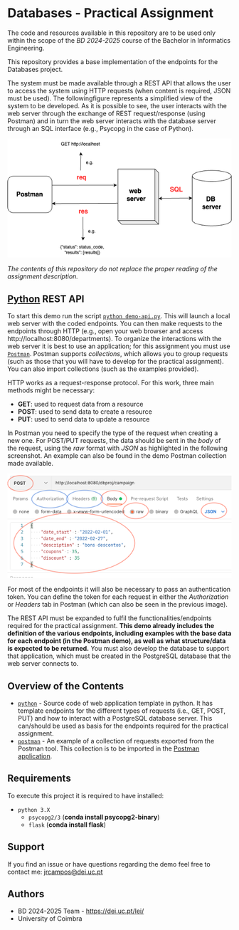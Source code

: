 # Databases - Practical Assignment

The code and resources available in this repository are to be used only within the scope of the _BD 2024-2025_ course of the Bachelor in Informatics Engineering.

This repository provides a base implementation of the endpoints for the Databases project.

The system must be made available through a REST API that allows the user to access the system using HTTP requests (when content is required, JSON must be used). The followingfigure represents a simplified view of the system to be developed. As it is possible to see, the user interacts with the web server through the exchange of REST request/response (using Postman) and in turn the web server interacts with the database server through an SQL interface (e.g., Psycopg in the case of Python).

<p align="center">
  <img src="rest_api-v1.png" />
</p>

_The contents of this repository do not replace the proper reading of the assignment description._

## [Python](python) REST API

To start this demo run the script [`python demo-api.py`](demo-api.py). This will launch a local web server with the coded endpoints. You can then make requests to the endpoints through HTTP (e.g., open your web browser and access http://localhost:8080/departments). To organize the interactions with the web server it is best to use an application; for this assignment you must use [`Postman`](https://www.postman.com/downloads/). Postman supports _collections_, which allows you to group requests (such as those that you will have to develop for the practical assignment). You can also import collections (such as the examples provided).

HTTP works as a request-response protocol. For this work, three main methods might be necessary:

- **GET**: used to request data from a resource
- **POST**: used to send data to create a resource
- **PUT**: used to send data to update a resource

In Postman you need to specify the type of the request when creating a new one. For POST/PUT requests, the data should be sent in the _body_ of the request, using the _raw_ format with _JSON_ as highlighted in the following screenshot. An example can also be found in the demo Postman collection made available.

<p align="center">
  <img src="postman_post.png" />
</p>

For most of the endpoints it will also be necessary to pass an authentication token. You can define the token for each request in either the _Authorization_ or _Headers_ tab in Postman (which can also be seen in the previous image). 

The REST API must be expanded to fulfil the functionalities/endpoints required for the practical assignment. **This demo already includes the definition of the various endpoints, including examples with the base data for each endpoint (in the Postman demo), as well as what structure/data is expected to be returned.** You must also develop the database to support that application, which must be created in the PostgreSQL database that the web server connects to.

## Overview of the Contents
- [`python`](python) - Source code of web application template in python. It has template endpoints for the different types of requests (i.e., GET, POST, PUT) and how to interact with a PostgreSQL database server. This can/should be used as basis for the endpoints required for the practical assignment.
- [`postman`](postman) - An example of a collection of requests exported from the Postman tool. This collection is to be imported in the [Postman application](https://www.postman.com/downloads/).


## Requirements

To execute this project it is required to have installed:

- `python 3.X`
  - `psycopg2/3` (**conda install psycopg2-binary**)
  - `flask` (**conda install flask**)

## Support

If you find an issue or have questions regarding the demo feel free to contact me: [jrcampos@dei.uc.pt](mailto:jrcampos@dei.uc.pt)


## Authors

* BD 2024-2025 Team - https://dei.uc.pt/lei/
* University of Coimbra
